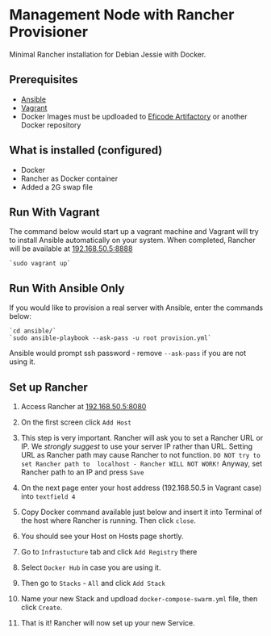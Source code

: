 # Management Node with Rancher Provisioner
Minimal Rancher installation for Debian Jessie with Docker.

## Prerequisites

*    [Ansible](http://docs.ansible.com/ansible/intro_installation.html)
*    [Vagrant](https://www.vagrantup.com/downloads.html)
*    Docker Images must be updloaded to [Eficode Artifactory](https://efifactory.eficode.fi) or another Docker repository

## What is installed (configured)

*   Docker
*   Rancher as Docker container
*   Added a 2G swap file
        
## Run With Vagrant
The command below would start up a vagrant machine and Vagrant will try to install Ansible automatically on your system. When completed, Rancher will be available at [192.168.50.5:8888](http://192.168.50.5:8888)

    `sudo vagrant up`

## Run With Ansible Only
If you would like to provision a real server with Ansible, enter the commands below:

    `cd ansible/`
    `sudo ansible-playbook --ask-pass -u root provision.yml`

Ansible would prompt ssh password - remove `--ask-pass` if you are not using it.
    
## Set up Rancher
1. Access Rancher at [192.168.50.5:8080](http://192.168.50.5:8080)
2. On the first screen click `Add Host`
3. This step is very important. Rancher will ask you to set a Rancher URL or IP. We *strongly suggest*  to use your server IP rather than URL. Setting URL as Rancher path may cause Rancher to not function. 
`DO NOT try to set Rancher path to  localhost - Rancher WILL NOT WORK!`  Anyway, set Rancher path to an IP and press `Save`
4. On the next page enter your host address (192.168.50.5 in Vagrant case) into `textfield 4`
5. Copy Docker command available just below and insert it into Terminal of the host where Rancher is running. Then click `close`.
6. You should see your Host on Hosts page shortly.
2. Go to `Infrastucture` tab and click `Add Registry` there

4. Select `Docker Hub` in case you are using it.
5. Then go to `Stacks` - `All` and click `Add Stack`
6. Name your new Stack and updload `docker-compose-swarm.yml` file, then click `Create`.
7. That is it! Rancher will now set up your new Service.
